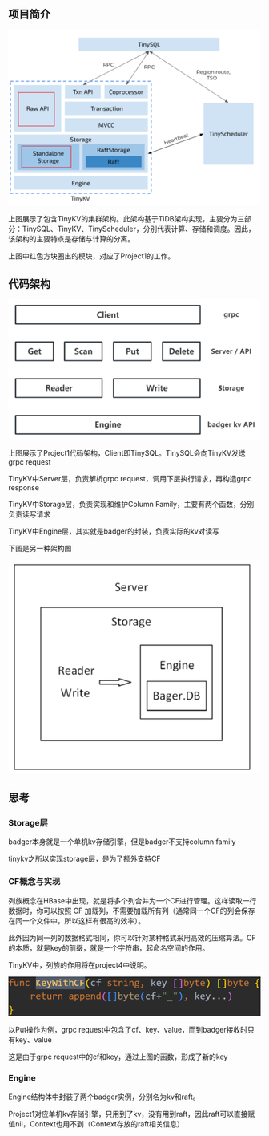 ## 项目简介

![image-20230111184256676](project1.assets/image-20230111184256676.png)

上图展示了包含TinyKV的集群架构。此架构基于TiDB架构实现，主要分为三部分：TinySQL、TinyKV、TinyScheduler，分别代表计算、存储和调度。因此，该架构的主要特点是存储与计算的分离。

上图中红色方块圈出的模块，对应了Project1的工作。

## 代码架构

![image-20230111184545294](project1.assets/image-20230111184545294.png)

上图展示了Project1代码架构，Client即TinySQL。TinySQL会向TinyKV发送grpc request

TinyKV中Server层，负责解析grpc request，调用下层执行请求，再构造grpc response

TinyKV中Storage层，负责实现和维护Column Family，主要有两个函数，分别负责读写请求

TinyKV中Engine层，其实就是badger的封装，负责实际的kv对读写

下图是另一种架构图

![image-20230111185229830](project1.assets/image-20230111185229830.png)

## 思考

### Storage层

badger本身就是一个单机kv存储引擎，但是badger不支持column family

tinykv之所以实现storage层，是为了额外支持CF

### CF概念与实现

列族概念在HBase中出现，就是将多个列合并为一个CF进行管理。这样读取一行数据时，你可以按照 CF 加载列，不需要加载所有列（通常同一个CF的列会保存在同一个文件中，所以这样有很高的效率）。

此外因为同一列的数据格式相同，你可以针对某种格式采用高效的压缩算法。CF的本质，就是key的前缀，就是一个字符串，起命名空间的作用。

TinyKV中，列族的作用将在project4中说明。

![image-20230111190146236](project1.assets/image-20230111190146236.png)

以Put操作为例，grpc request中包含了cf、key、value，而到badger接收时只有key、value

这是由于grpc request中的cf和key，通过上图的函数，形成了新的key

### Engine

Engine结构体中封装了两个badger实例，分别名为kv和raft。

Project1对应单机kv存储引擎，只用到了kv，没有用到raft，因此raft可以直接赋值nil，Context也用不到（Context存放的raft相关信息）